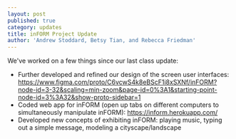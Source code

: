 ```yaml
---
layout: post
published: true
category: updates
title: inFORM Project Update
author: 'Andrew Stoddard, Betsy Tian, and Rebecca Friedman'
---
```

We've worked on a few things since our last class update:
- Further developed and refined our design of the screen user interfaces: https://www.figma.com/proto/C6vcwS4k8eBScF1i8xSXNf/inFORM?node-id=3-32&scaling=min-zoom&page-id=0%3A1&starting-point-node-id=3%3A32&show-proto-sidebar=1
- Coded web app for inFORM (open up tabs on different computers to simultaneously manipulate inFORM): https://inform.herokuapp.com/
- Developed new concepts of exhibiting inFORM: playing music, typing out a simple message, modeling a cityscape/landscape
